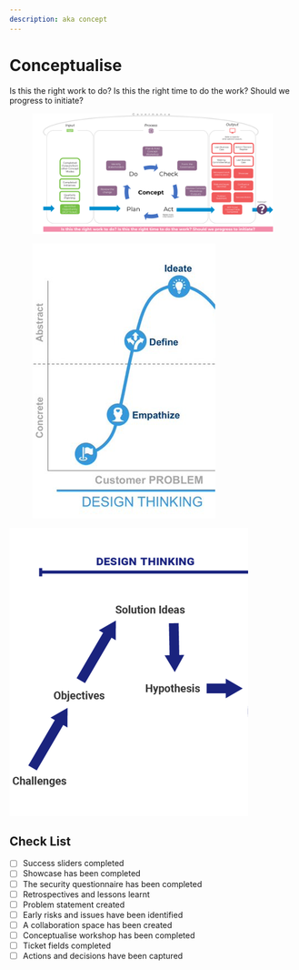 ```yaml
---
description: aka concept
---
```


# Conceptualise

Is this the right work to do? Is this the right time to do the work? Should we progress to initiate?

<figure><img src="../../.gitbook/assets/image (45).png" alt=""><figcaption></figcaption></figure>

<figure><img src="../../.gitbook/assets/image.png" alt=""><figcaption></figcaption></figure>

![](<../../.gitbook/assets/image (3).png>)

## Check List

* [ ] Success sliders completed
* [ ] Showcase has been completed&#x20;
* [ ] The security questionnaire has been completed&#x20;
* [ ] Retrospectives and lessons learnt &#x20;
* [ ] Problem statement created &#x20;
* [ ] Early risks and issues have been identified &#x20;
* [ ] A collaboration space has been created
* [ ] Conceptualise workshop has been completed
* [ ] Ticket fields completed
* [ ] Actions and decisions have been captured
